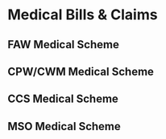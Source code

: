 # Medical Bills & Claims

## FAW Medical Scheme

## CPW/CWM Medical Scheme

## CCS Medical Scheme

## MSO Medical Scheme
